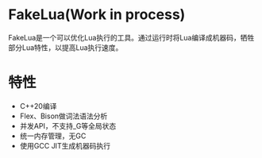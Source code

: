# FakeLua(Work in process)
FakeLua是一个可以优化Lua执行的工具。通过运行时将Lua编译成机器码，牺牲部分Lua特性，以提高Lua执行速度。

# 特性
* C++20编译
* Flex、Bison做词法语法分析
* 并发API，不支持_G等全局状态
* 统一内存管理，无GC
* 使用GCC JIT生成机器码执行

